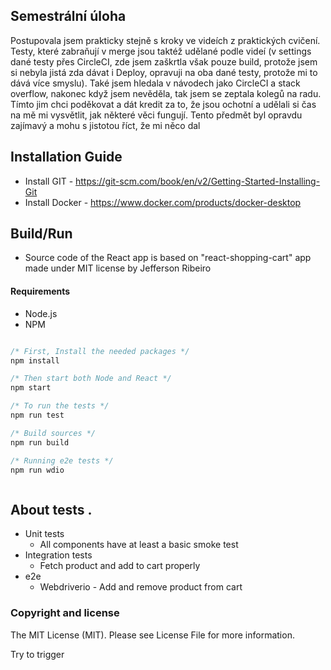 ## Semestrální úloha

Postupovala jsem prakticky stejně s kroky ve videích z praktických cvičení. Testy, které zabraňují v merge jsou taktéž udělané podle videí (v settings dané testy přes CircleCI, zde jsem zaškrtla však pouze build, protože jsem si nebyla jistá zda dávat i Deploy, opravuji na oba dané testy, protože mi to dává více smyslu). Také jsem hledala v návodech jako CircleCI a stack overflow, nakonec když jsem nevěděla, tak jsem se zeptala kolegů na radu. Tímto jim chci poděkovat a dát kredit za to, že jsou ochotní a udělali si čas na mě mi vysvětlit, jak některé věci fungují. Tento předmět byl opravdu zajímavý a mohu s jistotou říct, že mi něco dal


## Installation Guide
- Install GIT - https://git-scm.com/book/en/v2/Getting-Started-Installing-Git
- Install Docker - https://www.docker.com/products/docker-desktop

## Build/Run
- Source code of the React app is based on "react-shopping-cart" app made under MIT license by Jefferson Ribeiro

#### Requirements

- Node.js
- NPM

```javascript

/* First, Install the needed packages */
npm install

/* Then start both Node and React */
npm start

/* To run the tests */
npm run test

/* Build sources */
npm run build

/* Running e2e tests */
npm run wdio



```

## About tests .

- Unit tests
  - All components have at least a basic smoke test
- Integration tests
  - Fetch product and add to cart properly
- e2e
  - Webdriverio - Add and remove product from cart

### Copyright and license

The MIT License (MIT). Please see License File for more information.

Try to trigger
